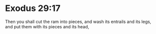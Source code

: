 # Exodus 29:17

Then you shall cut the ram into pieces, and wash its entrails and its legs, and put them with its pieces and its head,
